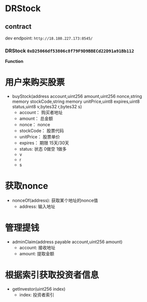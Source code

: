 # DRStock

## contract

dev endpoint: `http://18.180.227.173:8545/`

### DRStock `0xD25066df53806c8f79F9D9BBECd22D91a91Bb112`

**Function**
        
# 用户来购买股票
- buyStock(address account,uint256 amount,uint256 nonce,string memory stockCode,string memory unitPrice,uint8 expires,uint8 status,uint8 v,bytes32 r,bytes32 s)
    * account：   购买者地址
    * amount：    总金额
    * nonce：     nonce
    * stockCode： 股票代码
    * unitPrice： 股票单价
    * expires：   期限 15天/30天
    * status:     状态 0做空 1做多
    * v
    * r
    * s
# 获取nonce
- nonceOf(address): 获取某个地址的nonce值
    * address: 输入地址


# 管理提钱
- adminClaim(address payable account,uint256 amount)          
    * account:  接收地址
    * amount:  提取金额
                            
                            
# 根据索引获取投资者信息
- getInvestor(uint256 index)   
    * index: 投资者索引
